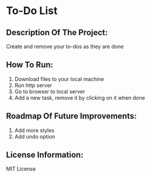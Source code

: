 # To-Do List

## Description Of The Project:
Create and remove your to-dos as they are done

## How To Run:
1. Download files to your local machine
2. Run http server
3. Go to browser to local server
4. Add a new task, remove it by clicking on it when done

## Roadmap Of Future Improvements:
1. Add more styles
2. Add undo option 

## License Information:
MIT License
